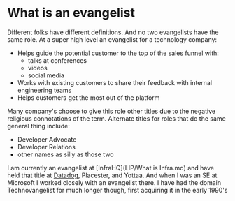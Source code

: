 # What is an evangelist
Different folks have different definitions. And no two evangelists have the same role. At a super high level an evangelist for a technology company:
- Helps guide the potential customer to the top of the sales funnel with:
	- talks at conferences
	- videos
	- social media
- Works with existing customers to share their feedback with internal engineering teams
- Helps customers get the most out of the platform 

Many company's choose to give this role other titles due to the negative religious connotations of the term. Alternate titles for roles that do the same general thing include:
- Developer Advocate
- Developer Relations
- other names as silly as those two


I am currently an evangelist at [InfraHQ](LIP/What is Infra.md) and have held that title at [Datadog](LIP/Datadog.md), Placester, and Yottaa. And when I was an SE at Microsoft I worked closely with an evangelist there. I have had the domain Technovangelist for much longer though, first acquiring it in the early 1990's
